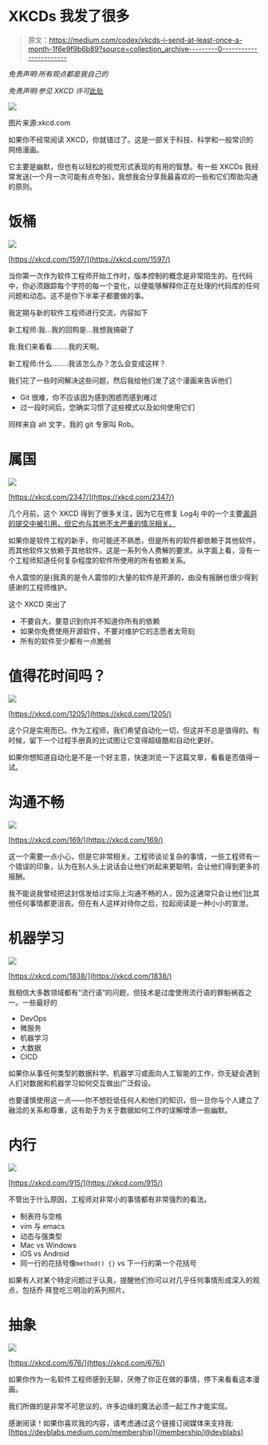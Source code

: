 # XKCDs 我发了很多

> 原文：<https://medium.com/codex/xkcds-i-send-at-least-once-a-month-1f6e9f9b6b89?source=collection_archive---------0----------------------->

*免责声明:所有观点都是我自己的*

*免责声明:参见 XKCD 许可*[此处](https://creativecommons.org/licenses/by-nc/2.5/)

![](img/bedce1892d9eb8500548d453b5fdd12e.png)

图片来源:xkcd.com

如果你不经常阅读 XKCD，你就错过了。这是一部关于科技、科学和一般常识的网络漫画。

它主要是幽默，但也有以轻松的视觉形式表现的有用的智慧。有一些 XKCDs 我经常发送(一个月一次可能有点夸张)，我想我会分享我最喜欢的一些和它们帮助沟通的原则。

# 饭桶

![](img/a0884556b73dc7dc939c58e6f633dc0f.png)

[https://xkcd.com/1597/](https://xkcd.com/1597/)

当你第一次作为软件工程师开始工作时，版本控制的概念是非常陌生的。在代码中，你必须跟踪每个字符的每一个变化，以便能够解释你正在处理的代码库的任何问题和动态。这不是你下半辈子都要做的事。

我定期与新的软件工程师进行交流，内容如下

新工程师:我…我的回购是…我想我搞砸了

我:我们来看看……..我的天啊。

新工程师:什么……..我该怎么办？怎么会变成这样？

我们花了一些时间解决这些问题，然后我给他们发了这个漫画来告诉他们

*   Git 很难，你不应该因为感到困惑而感到难过
*   过一段时间后，您确实习惯了这些模式以及如何使用它们

同样来自 alt 文字，我的 git 专家叫 Rob。

# 属国

![](img/d77fb48e173b6e53fd87804a3f4a5fdd.png)

[https://xkcd.com/2347/](https://xkcd.com/2347/)

几个月前，这个 XKCD 得到了很多关注，因为它在修复 Log4j 中的一个主要[漏洞的提交中被引用，但它也与其他不太严重的情况相关。](https://www.dynam.ac/log4j-vulnerbility/)

如果你是软件工程的新手，你可能还不熟悉，但是所有的软件都依赖于其他软件，而其他软件又依赖于其他软件。这是一系列令人费解的要求。从字面上看，没有一个工程师知道任何复杂程度的软件所使用的所有依赖关系。

令人震惊的是(我真的是令人震惊的)大量的软件是开源的，由没有报酬也很少得到感谢的工程师维护。

这个 XKCD 突出了

*   不要自大，要意识到你并不知道你所有的依赖
*   如果你免费使用开源软件，不要对维护它的志愿者太苛刻
*   所有的软件至少都有一点脆弱

# 值得花时间吗？

![](img/3656391903aa927ea833475a3734f9d0.png)

[https://xkcd.com/1205/](https://xkcd.com/1205/)

这个只是实用而已。作为工程师，我们希望自动化一切，但这并不总是值得的。有时候，留下一个过程手册真的比试图让它变得超级酷和自动化更好。

如果你想知道自动化是不是一个好主意，快速浏览一下这篇文章，看看是否值得一试。

# 沟通不畅

![](img/58636d62f511544b0f380a75e05d11a3.png)

[https://xkcd.com/169/](https://xkcd.com/169/)

这一个需要一点小心，但是它非常相关。工程师谈论复杂的事情，一些工程师有一个错误的印象，认为在别人头上说话会让他们听起来更聪明，会让他们得到更多的报酬。

我不能说我曾经把这封信发给过实际上沟通不畅的人，因为这通常只会让他们比其他任何事情都更沮丧。但在有人这样对待你之后，拉起阅读是一种小小的宣泄。

# 机器学习

![](img/86429a23910a8a7aad9a2654986b4525.png)

[https://xkcd.com/1838/](https://xkcd.com/1838/)

我相信大多数领域都有“流行语”的问题，但技术是过度使用流行语的罪魁祸首之一。一些最好的

*   DevOps
*   微服务
*   机器学习
*   大数据
*   CICD

如果你从事任何类型的数据科学、机器学习或面向人工智能的工作，你无疑会遇到人们对数据和机器学习如何交互做出广泛假设。

也要谨慎使用这一点——你不想贬低任何人和他们的知识，但一旦你与个人建立了融洽的关系和尊重，这有助于为关于数据如何工作的误解增添一些幽默。

# 内行

![](img/7f42331a4443b387793f5c49ef4e7c5f.png)

[https://xkcd.com/915/](https://xkcd.com/915/)

不管出于什么原因，工程师对非常小的事情都有非常强烈的看法。

*   制表符与空格
*   vim 与 emacs
*   动态与强类型
*   Mac vs Windows
*   iOS vs Android
*   同一行的花括号像`method() {}` vs 下一行的第一个花括号

如果有人对某个特定问题过于认真，提醒他们你可以对几乎任何事情形成深入的观点，包括乔·拜登吃三明治的系列照片。

# 抽象

![](img/1338c64dbbccf7159e082398a2f776f4.png)

[https://xkcd.com/676/](https://xkcd.com/676/)

如果你作为一名软件工程师感到无聊，厌倦了你正在做的事情，停下来看看这本漫画。

我们所做的是非常不可思议的，许多边缘的魔法必须一起工作才能实现。

感谢阅读！如果你喜欢我的内容，请考虑通过这个链接订阅媒体来支持我:[https://devblabs.medium.com/membership](/membership/@devblabs)